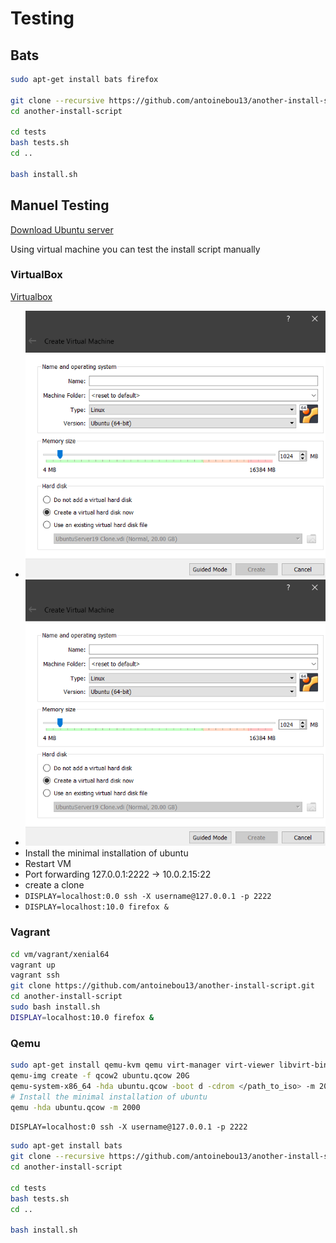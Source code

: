 # Testing


## Bats

```bash
sudo apt-get install bats firefox

git clone --recursive https://github.com/antoinebou13/another-install-script.git
cd another-install-script

cd tests
bash tests.sh
cd ..

bash install.sh
```

## Manuel Testing


[Download Ubuntu server](https://ubuntu.com/download/server)

Using virtual machine you can test the install script manually


### VirtualBox

[Virtualbox](https://www.virtualbox.org/wiki/Downloads)

- ![Create virtualbox vm](images/virtualbox_create_vm.png)
- ![Add iso to vm](images/virtualbox_create_vm.png)
- Install the minimal installation of ubuntu
- Restart VM
- Port forwarding 127.0.0.1:2222 -> 10.0.2.15:22
- create a clone
- `DISPLAY=localhost:0.0 ssh -X username@127.0.0.1 -p 2222`
- `DISPLAY=localhost:10.0 firefox &`

### Vagrant

```bash
cd vm/vagrant/xenial64
vagrant up
vagrant ssh
git clone https://github.com/antoinebou13/another-install-script.git
cd another-install-script
sudo bash install.sh
DISPLAY=localhost:10.0 firefox &
```


### Qemu


```bash
sudo apt-get install qemu-kvm qemu virt-manager virt-viewer libvirt-bin
qemu-img create -f qcow2 ubuntu.qcow 20G
qemu-system-x86_64 -hda ubuntu.qcow -boot d -cdrom </path_to_iso> -m 2000 -redir tcp:2222::22
# Install the minimal installation of ubuntu
qemu -hda ubuntu.qcow -m 2000
```

`DISPLAY=localhost:0 ssh -X username@127.0.0.1 -p 2222`

```bash
sudo apt-get install bats
git clone --recursive https://github.com/antoinebou13/another-install-script.git
cd another-install-script

cd tests
bash tests.sh
cd ..

bash install.sh
```
